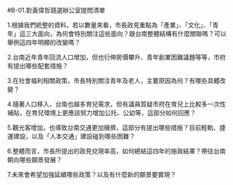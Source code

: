 #B-01.對黃偉哲競選辦公室提問清單

1.根據我們統整的資料，若以數量來看，市長政見重點為「產業」、「文化」、「青年」這三大面向，為何會特別關注這些面向？跟台南整體結構有什麼關聯嗎？可以舉例這四年明顯的改變嗎？

2.台南近年青年回流人口增加，但也衍伸房價攀升、青年創業困難議題等等，市府有提出哪些配套措施？

3.在社會福利相關政策，市長特別關注青年及老人，主要原因為何？有哪些具體改變？

4.隨著人口移入，台南也越多育兒需求，但有議員質疑市府在育兒上比較多一次性補貼，在育兒環境上更應該努力增加公托、公幼等，這部分如何回應？

5.觀光客增加，也導致台南交通更加擁擠，這部分有提出哪些措施？目前輕軌、捷運建設，以及「人本交通」建設碰到哪些困難？

6.整體而言，市長所提出的政見兌現率高，如何總結這四年的施政結果？帶往台南朝向哪些願景發展？

7.未來會希望加強延續哪些政策？以及有什麼新的願景要實現？
